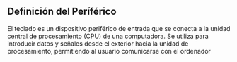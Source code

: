 ## Definición del Períférico

El teclado es un dispositivo periférico de entrada que se conecta a la unidad central de procesamiento (CPU) de una computadora. Se utiliza para introducir datos y señales desde el exterior hacia la unidad de procesamiento, permitiendo al usuario comunicarse con el ordenador
